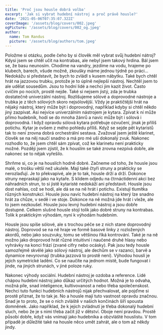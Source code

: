 ```yaml
---
title: 'Proč jsou housle dobrá volba'
excerpt: 'Jak si vybrat hudební nástroj a proč právě housle?'
date: '2021-05-06T07:35:07.322Z'
coverImage: '/assets/blog/covers/002.jpeg'
ogPicture: '/assets/blog/covers/002_og.jpeg'
author:
  name: Tom Randus
  picture: '/assets/blog/authors/tom.jpeg'
---
```


Položme si otázku, podle čeho by si člověk měl vybrat svůj hudební nátroj? 
Kdysi jsem se chtěl učit na kontrabas, ale nebyl jsem takový hrdina. Bál jsem se, že basu neunosím. Chodíme na vandry, jezdíme na vodu, hrajeme po klubech, barech, všude možně, zkoušky máme jednou týdně po práci... Nedokážu si představit, že bych to zvládl s kusem nábytku. Také bych chtěl hrát na jazzovou trubku, protože je to úplně nejlepší nástroj. Nechtěl jsem to ale udělat sousedům. Jsou to hodní lidé a nechci jim kazit život. Často cvičím po nocích, prostě nejde. Také si nejsem jistý, zda je trubka dostatečně univerzální nástroj. Rozlišujeme sólové a doprovodné nástroje a trubka je z těch sólových skoro nejsólovější. Vždy je praktičtější hrát na nějaký nástroj, který může být i doprovodný, například kdyby si chtěl někdo jiný zazpívat. Asi nejvíce univerzálním nástrojem je kytara. Zpívat k ní může přímo hudebník, hodí se do mnoha žánrů a navíc může být i sólová i doprovodná. I když opravdu sólová kytara potřebuje ozvučení, jinak je přiliš potichu. Kytar je ovšem z mého pohledu příliš. Když se sejde pět kytaristů tak to není zrovna dobrá orchestrální sestava. Zvažoval jsem ještě klarinet, člověk se na něj naučí snadno a má pro mé uši dokonalý zvuk. Nakonec rozhodlo to, že jsem chtěl sám zpívat, což ke klarinetu není prakticky možné. Později jsem zjistil, že k houslím se také zrovna nezpívá dobře, ale nakonec se to nějak vyřešilo.

Shrňme si, co je na houslích hodně dobré. Začneme od toho, že housle jsou malé, o trošku větší než ukulele. Mají také čtyři struny a prakticky se nerozlaďují. Je to překvapivé, ale je to tak, housle drží a drží. Dokonce struny nepraskají jako na kytaře. S klidem odjedu na čtrnáctidenní akci bez náhradních strun, to si jistě kytaristé nedokáží ani představit. Housle jsou dost nahlas, což se hodí, ale dá se na ně hrát i potichu. Existují tlumítka různých konstrukcí. Housle jsou navíc hudební nástroj na který lze snadno hrát za chůze, v sedě i ve stoje. Dokonce na ně možná jde hrát i vleže, ale to jsem nezkoušel. Housle jsou levný hudební nástroj a jsou dobře dostupné. Celkem slušné housle stojí tolik jako dobré struny na kontrabas. Tolik k praktickým výhodám, nyní k výhodám hudebním.

Housle jsou spíše sólové, ale s trochou péče se z nich stane doprovodný nástroj. Doprovod se na ně hraje ve formě basové linky z rozložených akordů, nebo jako souzvuky, tomu se většinou říká kontrování. Také je na ně možno jako droprovod hrát různé intuitivní i naučené druhé hlasy nebo vyhrávky na konci frází (zvané cifry nebo ocásky). Pak jsou tedy housle samozřejmě skvělé jako sólový nástroj, ale dechům se v razanci, barvě a dynamice nevyrovnají (trubka jazzová to prostě není). Výhodou houslí je jejich symetrické ladění. Co se naučíte na jednom místě, bude fungovat i jinde, na jiných strunách, v jiné poloze ruky.

Nakonec výhody sociální. Hudební nástroj je ozdoba a reference. Lidé chápou hudební nástroj jako důkaz určitých hodnot. Možná je to odvaha, možná píle, snad inteligence, kultivovanost a nebo třeba společenskost. Nechci tuto funkci hudebních nástrojů nijak přechvalovat, ale pojďme si prostě přiznat, že to tak je. No a housle mají tuto vastnost opravdu značnou. Snad je to proto, že se o nich zvláště v našich končinách šíří spousta domněnek. Jako například, že k jejich zvládnutí je třeba dokonalý hudební sluch, nebo že je s nimi třeba začít již v dětství. Oboje není pravdou. Prostě působí dobře, když vás vnímají jako hudebníka a obzvlášté houslistu. V tom případě je důležité také na housle něco umět zahrát, ale o tom až někdy jindy.
